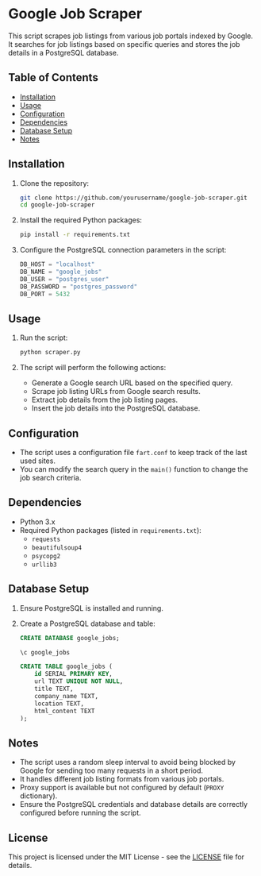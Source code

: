 # Google Job Scraper

This script scrapes job listings from various job portals indexed by Google. It searches for job listings based on specific queries and stores the job details in a PostgreSQL database.

## Table of Contents

- [Installation](#installation)
- [Usage](#usage)
- [Configuration](#configuration)
- [Dependencies](#dependencies)
- [Database Setup](#database-setup)
- [Notes](#notes)

## Installation

1. Clone the repository:
    ```bash
    git clone https://github.com/yourusername/google-job-scraper.git
    cd google-job-scraper
    ```

2. Install the required Python packages:
    ```bash
    pip install -r requirements.txt
    ```

3. Configure the PostgreSQL connection parameters in the script:
    ```python
    DB_HOST = "localhost"
    DB_NAME = "google_jobs"
    DB_USER = "postgres_user"
    DB_PASSWORD = "postgres_password"
    DB_PORT = 5432
    ```

## Usage

1. Run the script:
    ```bash
    python scraper.py
    ```

2. The script will perform the following actions:
    - Generate a Google search URL based on the specified query.
    - Scrape job listing URLs from Google search results.
    - Extract job details from the job listing pages.
    - Insert the job details into the PostgreSQL database.

## Configuration

- The script uses a configuration file `fart.conf` to keep track of the last used sites.
- You can modify the search query in the `main()` function to change the job search criteria.

## Dependencies

- Python 3.x
- Required Python packages (listed in `requirements.txt`):
    - `requests`
    - `beautifulsoup4`
    - `psycopg2`
    - `urllib3`

## Database Setup

1. Ensure PostgreSQL is installed and running.

2. Create a PostgreSQL database and table:
    ```sql
    CREATE DATABASE google_jobs;
    
    \c google_jobs

    CREATE TABLE google_jobs (
        id SERIAL PRIMARY KEY,
        url TEXT UNIQUE NOT NULL,
        title TEXT,
        company_name TEXT,
        location TEXT,
        html_content TEXT
    );
    ```

## Notes

- The script uses a random sleep interval to avoid being blocked by Google for sending too many requests in a short period.
- It handles different job listing formats from various job portals.
- Proxy support is available but not configured by default (`PROXY` dictionary).
- Ensure the PostgreSQL credentials and database details are correctly configured before running the script.

## License

This project is licensed under the MIT License - see the [LICENSE](LICENSE) file for details.
